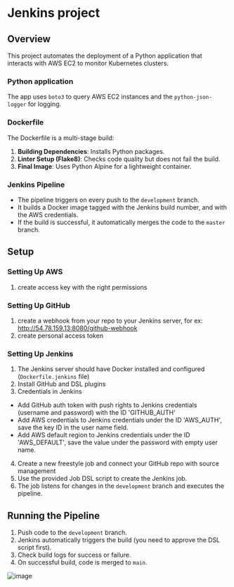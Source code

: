 #  Jenkins project

## Overview
This project automates the deployment of a Python application that interacts with AWS EC2 to monitor Kubernetes clusters.

### Python application
The app uses `boto3` to query AWS EC2 instances and the `python-json-logger` for logging.

### Dockerfile
The Dockerfile is a multi-stage build:
1. **Building Dependencies**: Installs Python packages.
2. **Linter Setup (Flake8)**: Checks code quality but does not fail the build.
3. **Final Image**: Uses Python Alpine for a lightweight container.

### Jenkins Pipeline
- The pipeline triggers on every push to the `development` branch.
- It builds a Docker image tagged with the Jenkins build number, and with the AWS credentials.
- If the build is successful, it automatically merges the code to the `master` branch.

## Setup

### Setting Up AWS
1. create access key with the right permissions

### Setting Up GitHub
1. create a webhook from your repo to your Jenkins server, for ex: http://54.78.159.13:8080/github-webhook
2. create personal access token

### Setting Up Jenkins
1. The Jenkins server should have Docker installed and configured (`Dockerfile.jenkins` file)
2. Install GitHub and DSL plugins
3. Credentials in Jenkins
  - Add GitHub auth token with push rights to Jenkins credentials (username and password) with the ID 'GITHUB_AUTH'
  - Add AWS credentials to Jenkins credentials under the ID 'AWS_AUTH', save the key ID in the user name field.
  - Add AWS default region to Jenkins credentials under the ID 'AWS_DEFAULT', save the value under the password with empty user name.
4. Create a new freestyle job and connect your GitHub repo with source management
4. Use the provided Job DSL script to create the Jenkins job.
5. The job listens for changes in the `development` branch and executes the pipeline.

## Running the Pipeline
1. Push code to the `development` branch.
2. Jenkins automatically triggers the build (you need to approve the DSL script first).
3. Check build logs for success or failure.
4. On successful build, code is merged to `main`.

![image](https://github.com/matanshikli/jenkins/assets/106749791/fe70cfa5-80ae-44ae-a5d4-db3c3d1e25e1)
